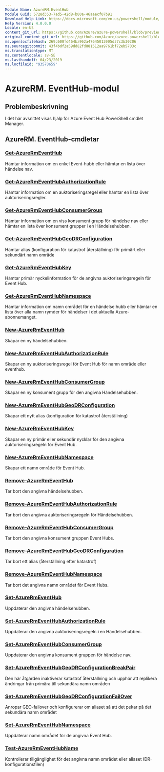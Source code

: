 ```yaml
---
Module Name: AzureRM.EventHub
Module Guid: 5728d353-7ad5-42d8-b00a-46aaecf07b91
Download Help Link: https://docs.microsoft.com/en-us/powershell/module/azurerm.eventhub
Help Version: 4.0.0.0
Locale: en-US
content_git_url: https://github.com/Azure/azure-powershell/blob/preview/src/ResourceManager/EventHub/Commands.EventHub/help/AzureRM.EventHub.md
original_content_git_url: https://github.com/Azure/azure-powershell/blob/preview/src/ResourceManager/EventHub/Commands.EventHub/help/AzureRM.EventHub.md
ms.openlocfilehash: 269c600fd464ba962a47645013005d37c3b30206
ms.sourcegitcommit: 43f4bdf2a59dd82fd881512aa9761bf72eb5703c
ms.translationtype: MT
ms.contentlocale: sv-SE
ms.lasthandoff: 04/23/2019
ms.locfileid: "93570659"
---
```

# AzureRM. EventHub-modul
## Problembeskrivning
I det här avsnittet visas hjälp för Azure Event Hub PowerShell cmdlet Manager.

## AzureRM. EventHub-cmdletar
### [Get-AzureRmEventHub](Get-AzureRmEventHub.md)
Hämtar information om en enkel Event-hubb eller hämtar en lista över händelse nav.

### [Get-AzureRmEventHubAuthorizationRule](Get-AzureRmEventHubAuthorizationRule.md)
Hämtar information om en auktoriseringsregel eller hämtar en lista över auktoriseringsregler.

### [Get-AzureRmEventHubConsumerGroup](Get-AzureRmEventHubConsumerGroup.md)
Hämtar information om en viss konsument grupp för händelse nav eller hämtar en lista över konsument grupper i en Händelsehubben.

### [Get-AzureRmEventHubGeoDRConfiguration](Get-AzureRmEventHubGeoDRConfiguration.md)
Hämtar alias (konfiguration för katastrof återställning) för primärt eller sekundärt namn område

### [Get-AzureRmEventHubKey](Get-AzureRmEventHubKey.md)
Hämtar primär nyckelinformation för de angivna auktoriseringsregeln för Event Hub.

### [Get-AzureRmEventHubNamespace](Get-AzureRmEventHubNamespace.md)
Hämtar information om namn området för en händelse hubb eller hämtar en lista över alla namn rymder för händelser i det aktuella Azure-abonnemanget.

### [New-AzureRmEventHub](New-AzureRmEventHub.md)
Skapar en ny händelsehubben.

### [New-AzureRmEventHubAuthorizationRule](New-AzureRmEventHubAuthorizationRule.md)
Skapar en ny auktoriseringsregel för Event Hub för namn område eller eventhub.

### [New-AzureRmEventHubConsumerGroup](New-AzureRmEventHubConsumerGroup.md)
Skapar en ny konsument grupp för den angivna Händelsehubben.

### [New-AzureRmEventHubGeoDRConfiguration](New-AzureRmEventHubGeoDRConfiguration.md)
Skapar ett nytt alias (konfiguration för katastrof återställning)

### [New-AzureRmEventHubKey](New-AzureRmEventHubKey.md)
Skapar en ny primär eller sekundär nycklar för den angivna auktoriseringsregeln för Event Hub.

### [New-AzureRmEventHubNamespace](New-AzureRmEventHubNamespace.md)
Skapar ett namn område för Event Hub.

### [Remove-AzureRmEventHub](Remove-AzureRmEventHub.md)
Tar bort den angivna händelsehubben.

### [Remove-AzureRmEventHubAuthorizationRule](Remove-AzureRmEventHubAuthorizationRule.md)
Tar bort den angivna auktoriseringsregeln för Händelsehubben.

### [Remove-AzureRmEventHubConsumerGroup](Remove-AzureRmEventHubConsumerGroup.md)
Tar bort den angivna konsument gruppen Event Hubs.

### [Remove-AzureRmEventHubGeoDRConfiguration](Remove-AzureRmEventHubGeoDRConfiguration.md)
Tar bort ett alias (återställning efter katastrof)

### [Remove-AzureRmEventHubNamespace](Remove-AzureRmEventHubNamespace.md)
Tar bort det angivna namn området för Event Hubs.

### [Set-AzureRmEventHub](Set-AzureRmEventHub.md)
Uppdaterar den angivna händelsehubben.

### [Set-AzureRmEventHubAuthorizationRule](Set-AzureRmEventHubAuthorizationRule.md)
Uppdaterar den angivna auktoriseringsregeln i en Händelsehubben.

### [Set-AzureRmEventHubConsumerGroup](Set-AzureRmEventHubConsumerGroup.md)
Uppdaterar den angivna konsument gruppen för händelse nav.

### [Set-AzureRmEventHubGeoDRConfigurationBreakPair](Set-AzureRmEventHubGeoDRConfigurationBreakPair.md)
Den här åtgärden inaktiverar katastrof återställning och upphör att replikera ändringar från primära till sekundära namn områden

### [Set-AzureRmEventHubGeoDRConfigurationFailOver](Set-AzureRmEventHubGeoDRConfigurationFailOver.md)
Anropar GEO-failover och konfigurerar om aliaset så att det pekar på det sekundära namn området

### [Set-AzureRmEventHubNamespace](Set-AzureRmEventHubNamespace.md)
Uppdaterar namn området för de angivna Event Hub.

### [Test-AzureRmEventHubName](Test-AzureRmEventHubName.md)
Kontrollerar tillgänglighet för det angivna namn området eller aliaset (DR-konfigurationsfilen)

